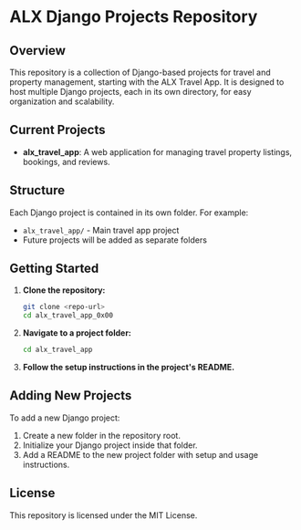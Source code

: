 # ALX Django Projects Repository

## Overview

This repository is a collection of Django-based projects for travel and property management, starting with the ALX Travel App. It is designed to host multiple Django projects, each in its own directory, for easy organization and scalability.

## Current Projects

-   **alx_travel_app**: A web application for managing travel property listings, bookings, and reviews.

## Structure

Each Django project is contained in its own folder. For example:

-   `alx_travel_app/` - Main travel app project
-   Future projects will be added as separate folders

## Getting Started

1. **Clone the repository:**
    ```sh
    git clone <repo-url>
    cd alx_travel_app_0x00
    ```
2. **Navigate to a project folder:**
    ```sh
    cd alx_travel_app
    ```
3. **Follow the setup instructions in the project's README.**

## Adding New Projects

To add a new Django project:

1. Create a new folder in the repository root.
2. Initialize your Django project inside that folder.
3. Add a README to the new project folder with setup and usage instructions.

## License

This repository is licensed under the MIT License.

